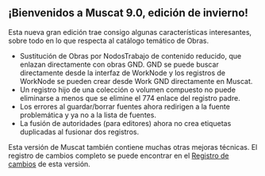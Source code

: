 ## ¡Bienvenidos a Muscat 9.0, edición de invierno!

Esta nueva gran edición trae consigo algunas características interesantes, sobre todo en lo que respecta al catálogo temático de Obras.

* Sustitución de Obras por NodosTrabajo de contenido reducido, que enlazan directamente con obras GND. GND se puede buscar directamente desde la interfaz de WorkNode y los registros de WorkNode se pueden crear desde Work GND directamente en Muscat.
* Un registro hijo de una colección o volumen compuesto no puede eliminarse a menos que se elimine el 774 enlace del registro padre.
* Los errores al guardar/borrar fuentes ahora redirigen a la fuente problemática y ya no a la lista de fuentes.
* La fusión de autoridades (para editores) ahora no crea etiquetas duplicadas al fusionar dos registros.

Esta versión de Muscat también contiene muchas otras mejoras técnicas. El registro de cambios completo se puede encontrar en el [Registro de cambios](https://github.com/rism-ch/muscat/blob/master/CHANGELOG) de esta versión.